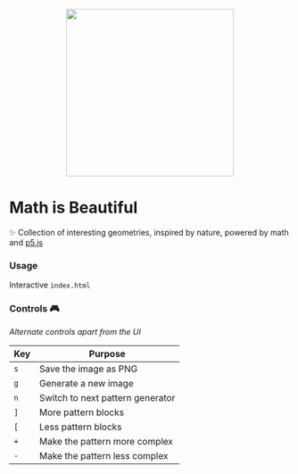 <p style="text-align:center;"><img src="https://i.imgur.com/hGq3x7w.png" height = "300px" width = "300px" /></p>

# Math is Beautiful 
:sparkles: Collection of interesting geometries, inspired by nature, powered by math and [p5.js](https://p5js.org/)

### Usage
Interactive `index.html`

### Controls :video_game:

*Alternate controls apart from the UI*

| Key | Purpose|
|-----|--------|
| `s` | Save the image as PNG |
| `g` | Generate a new image |
| `n` | Switch to next pattern generator |
| `]` | More pattern blocks |
| `[` | Less pattern blocks |
| `+` | Make the pattern more complex |
| `-` | Make the pattern less complex |
